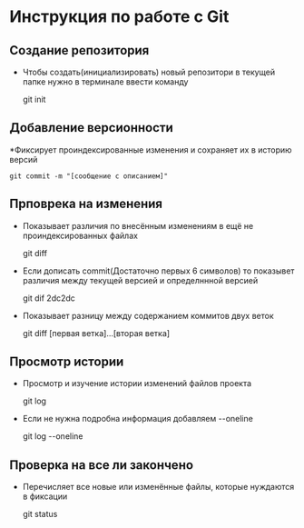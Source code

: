 # Инструкция по работе с Git

## Создание репозитория

* Чтобы создать(инициализировать) новый репозитори     в текущей папке нужно в терминале ввести команду 

    git init

## Добавление версионности

*Фиксирует проиндексированные изменения и сохраняет их в историю версий

    git commit -m "[сообщение с описанием]"

## Прповрека на изменения 

* Показывает различия по внесённым изменениям в ещё не проиндексированных файлах

    git diff

* Если дописать commit(Достаточно первых 6 символов) то показывет различия между текущей версией и определннной версией

    git dif 2dc2dc

* Показывает разницу между содержанием коммитов двух веток

    git diff [первая ветка]...[вторая ветка]

## Просмотр истории

* Просмотр и изучение истории изменений файлов проекта

    git log

* Если не нужна подробна информация добавляем --oneline

    git log --oneline

## Проверка на все ли закончено

* Перечисляет все новые или изменённые файлы, которые нуждаются в фиксации

    git status
